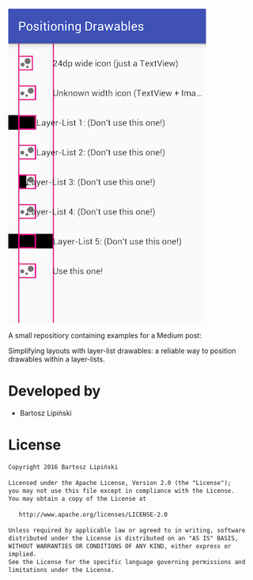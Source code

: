 ![ ](/screen.png)

A small repositiory containing examples for a Medium post:

Simplifying layouts with layer-list drawables: a reliable way to position drawables within a layer-lists.

Developed by
============
 * Bartosz Lipiński

License
=======

    Copyright 2016 Bartosz Lipiński
    
    Licensed under the Apache License, Version 2.0 (the "License");
    you may not use this file except in compliance with the License.
    You may obtain a copy of the License at

       http://www.apache.org/licenses/LICENSE-2.0

    Unless required by applicable law or agreed to in writing, software
    distributed under the License is distributed on an "AS IS" BASIS,
    WITHOUT WARRANTIES OR CONDITIONS OF ANY KIND, either express or implied.
    See the License for the specific language governing permissions and
    limitations under the License.